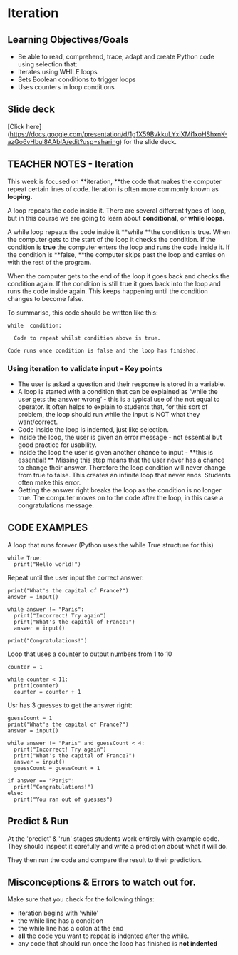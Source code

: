# Iteration
## Learning Objectives/Goals
- Be able to read, comprehend, trace, adapt and create Python code using selection that:
- Iterates using WHILE loops 
- Sets Boolean conditions to trigger loops
- Uses counters in loop conditions

## Slide deck
[Click here] (https://docs.google.com/presentation/d/1g1X59BvkkuLYxiXMi1xoHShxnK-azGo6vHbul8AAbIA/edit?usp=sharing) for the slide deck.

## TEACHER NOTES - Iteration

This week is focused on **iteration, **the code that makes the computer repeat certain lines of code.  Iteration is often more commonly known as **looping.**

A loop repeats the code inside it.  There are several different types of loop, but in this course we are going to learn about **conditional,** or **while loops.**

A while loop repeats the code inside it **while **the condition is true.  When the computer gets to the start of the loop it checks the condition.  If the condition is **true** the computer enters the loop and runs the code inside it.  If the condition is **false, **the computer skips past the loop and carries on with the rest of the program.

When the computer gets to the end of the loop it goes back and checks the condition again.  If the condition is still true it goes back into the loop and runs the code inside again.  This keeps happening until the condition changes to become false.

To summarise, this code should be written like this:
```
while  condition:

  Code to repeat whilst condition above is true.

Code runs once condition is false and the loop has finished.
```

### Using iteration to validate input - Key points

* The user is asked a question and their response is stored in a variable.
* A loop is started with a condition that can be explained as ‘while the user gets the answer wrong’ - this is a typical use of the not equal to operator.  It often helps to explain to students that, for this sort of problem, the loop should run while the input is NOT what they want/correct.
* Code inside the loop is indented, just like selection.
* Inside the loop, the user is given an error message - not essential but good practice for usability.
* Inside the loop the user is given another chance to input - **this is essential! ** Missing this step means that the user never has a chance to change their answer.  Therefore the loop condition will never change from true to false.  This creates an infinite loop that never ends.  Students often make this error.
* Getting the answer right breaks the loop as the condition is no longer true.  The computer moves on to the code after the loop, in this case a congratulations message.

## CODE EXAMPLES

A loop that runs forever (Python uses the while True structure for this)

```
while True:
  print("Hello world!")
```

Repeat until the user input the correct answer:
```
print("What's the capital of France?")
answer = input()

while answer != "Paris":
  print("Incorrect! Try again")
  print("What's the capital of France?")
  answer = input()

print("Congratulations!")
```
Loop that uses a counter to output numbers from 1 to 10
```
counter = 1

while counter < 11:
  print(counter)
  counter = counter + 1
```

Usr has 3 guesses to get the answer right:
```
guessCount = 1
print("What's the capital of France?")
answer = input()

while answer != "Paris" and guessCount < 4:
  print("Incorrect! Try again")
  print("What's the capital of France?")
  answer = input()
  guessCount = guessCount + 1

if answer == "Paris":
  print("Congratulations!")
else:
  print("You ran out of guesses")
```

## Predict & Run
At the 'predict' & 'run' stages students work entirely with example code.  They should inspect it carefully and write a prediction about what it will do.

They then run the code and compare the result to their prediction.

## Misconceptions & Errors to watch out for.

Make sure that you check for the following things:

- iteration begins with 'while'
- the while line has a condition
- the while line has a colon at the end 
- **all** the code you want to repeat is indented after the while.
- any code that should run once the loop has finished is **not indented**